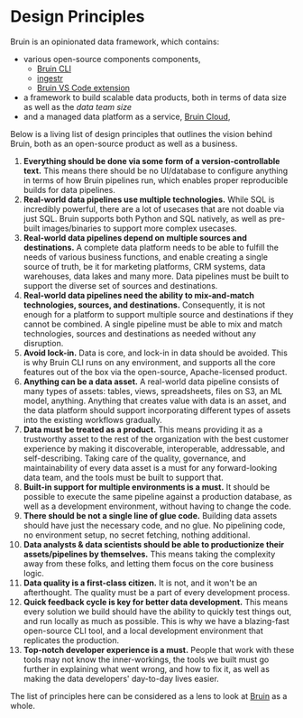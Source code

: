 # Design Principles

Bruin is an opinionated data framework, which contains:
- various open-source components components,
  - [Bruin CLI](https://github.com/bruin-data/bruin)
  - [ingestr](https://github.com/bruin-data/ingestr)
  - [Bruin VS Code extension](https://github.com/bruin-data/bruin-vscode)
- a framework to build scalable data products, both in terms of data size as well as the _data team size_ 
- and a managed data platform as a service, [Bruin Cloud](https://getbruin.com),

Below is a living list of design principles that outlines the vision behind Bruin, both as an open-source product as well as a business.

1. **Everything should be done via some form of a version-controllable text.** This means there should be no UI/database to configure anything in terms of how Bruin pipelines run, which enables proper reproducible builds for data pipelines.
2. **Real-world data pipelines use multiple technologies.** While SQL is incredibly powerful, there are a lot of usecases that are not doable via just SQL. Bruin supports both Python and SQL natively, as well as pre-built images/binaries to support more complex usecases.
3. **Real-world data pipelines depend on multiple sources and destinations.** A complete data platform needs to be able to fulfill the needs of various business functions, and enable creating a single source of truth, be it for marketing platforms, CRM systems, data warehouses, data lakes and many more. Data pipelines must be built to support the diverse set of sources and destinations.
4. **Real-world data pipelines need the ability to mix-and-match technologies, sources, and destinations.** Consequently, it is not enough for a platform to support multiple source and destinations if they cannot be combined. A single pipeline must be able to mix and match technologies, sources and destinations as needed without any disruption.
5. **Avoid lock-in.** Data is core, and lock-in in data should be avoided. This is why Bruin CLI runs on any environment, and supports all the core features out of the box via the open-source, Apache-licensed product.
6. **Anything can be a data asset.** A real-world data pipeline consists of many types of assets: tables, views, spreadsheets, files on S3, an ML model, anything. Anything that creates value with data is an asset, and the data platform should support incorporating different types of assets into the existing workflows gradually.
7. **Data must be treated as a product.** This means providing it as a trustworthy asset to the rest of the organization with the best customer experience by making it discoverable, interoperable, addressable, and self-describing. Taking care of the quality, governance, and maintainability of every data asset is a must for any forward-looking data team, and the tools must be built to support that.
8. **Built-in support for multiple environments is a must.** It should be possible to execute the same pipeline against a production database, as well as a development environment, without having to change the code.
9. **There should be not a single line of glue code.** Building data assets should have just the necessary code, and no glue. No pipelining code, no environment setup, no secret fetching, nothing additional.
10. **Data analysts & data scientists should be able to productionize their assets/pipelines by themselves.** This means taking the complexity away from these folks, and letting them focus on the core business logic.
11. **Data quality is a first-class citizen.** It is not, and it won't be an afterthought. The quality must be a part of every development process.
12. **Quick feedback cycle is key for better data development.** This means every solution we build should have the ability to quickly test things out, and run locally as much as possible. This is why we have a blazing-fast open-source CLI tool, and a local development environment that replicates the production.
13. **Top-notch developer experience is a must.** People that work with these tools may not know the inner-workings, the tools we built must go further in explaining what went wrong, and how to fix it, as well as making the data developers' day-to-day lives easier.

The list of principles here can be considered as a lens to look at [Bruin](https://getbruin.com) as a whole.
